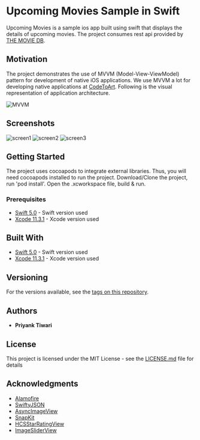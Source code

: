 # Upcoming Movies Sample in Swift

Upcoming Movies is a sample ios app built using swift that displays the details of upcoming movies. The project consumes rest api provided by [THE MOVIE DB](https://www.themoviedb.org).

## Motivation

The project demonstrates the use of MVVM (Model-View-ViewModel) pattern for development of native iOS applications. We use MVVM a lot for developing native applications at [CodeToArt](http://codetoart.com/). Following is the visual representation of application architecture.

![MVVM](https://cloud.githubusercontent.com/assets/886763/20639948/f18d0010-b3f7-11e6-823a-6ed1dd45a4a9.png)

## Screenshots

![screen1](https://cloud.githubusercontent.com/assets/886763/20640070/ca295042-b3fb-11e6-989a-7f9eb74e8c9f.png)
![screen2](https://cloud.githubusercontent.com/assets/886763/20640071/ca4d0e4c-b3fb-11e6-8951-e2c37fabcdd7.png)
![screen3](https://cloud.githubusercontent.com/assets/886763/20640072/ca69fcdc-b3fb-11e6-8d47-9142922a81d1.png)

## Getting Started

The project uses cocoapods to integrate external libraries. Thus, you will need cocoapods installed to run the project.
Download/Clone the project, run 'pod install'. Open the .xcworkspace file, build & run.

### Prerequisites

* [Swift 5.0](https://swift.org/) - Swift version used
* [Xcode 11.3.1](https://developer.apple.com/xcode/) - Xcode version used


## Built With

* [Swift 5.0](https://swift.org/) - Swift version used
* [Xcode 11.3.1](https://developer.apple.com/xcode/) - Xcode version used

## Versioning

For the versions available, see the [tags on this repository](https://github.com/codetoart/ImageSliderView/tags).

## Authors

* **Priyank Tiwari**

## License

This project is licensed under the MIT License - see the [LICENSE.md](LICENSE.md) file for details

## Acknowledgments

* [Alamofire](https://github.com/Alamofire/Alamofire)
* [SwiftyJSON](https://github.com/SwiftyJSON/SwiftyJSON)
* [AsyncImageView](https://github.com/nicklockwood/AsyncImageView)
* [SnapKit](http://snapkit.io/)
* [HCSStarRatingView](https://github.com/hsousa/HCSStarRatingView)
* [ImageSliderView](https://github.com/codetoart/ImageSliderView)

